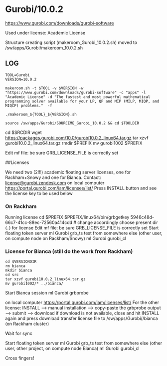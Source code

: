 Gurobi/10.0.2
========================

<https://www.gurobi.com/downloads/gurobi-software>

Used under license:
Academic License


Structure creating script (makeroom_Gurobi_10.0.2.sh) moved to /sw/apps/Gurobi/makeroom_10.0.2.sh

LOG
---

    TOOL=Gurobi
    VERSION=10.0.2

    makeroom.sh -t $TOOL -v $VERSION -w "https://www.gurobi.com/downloads/gurobi-software" -c "apps" -l "Academic License" -d "The fastest and most powerful mathematical programming solver available for your LP, QP and MIP (MILP, MIQP, and MIQCP) problems."  -f

    ./makeroom_${TOOL}_${VERSION}.sh

    source /sw/apps/Gurobi/SOURCEME_Gurobi_10.0.2 && cd $TOOLDIR


   cd $SRCDIR
   wget https://packages.gurobi.com/10.0/gurobi10.0.2_linux64.tar.gz
   tar xzvf gurobi10.0.2_linux64.tar.gz
   rmdir $PREFIX
   mv gurobi1002 $PREFIX

Edit mf file: be sure GRB_LICENSE_FILE is correctly set

##Licenses

We need two (2!!!) academic floating server licenses, one for Rackham+Snowy and one for Bianca.
Contact: license@gurobi.zendesk.com
on local computer
https://portal.gurobi.com/iam/licenses/list/
Press INSTALL button and see the license key to be used below

### On Rackham
Running license
    cd $PREFIX
    $PREFIX/linux64/bin/grbgetkey 5946c48d-66c7-41cc-88ec-72560a414cdd   # change accordingly
    choose present dir (`.`) for license
Edit mf file: be sure GRB_LICENSE_FILE is correctly set
Start floating token server
    ml Gurobi
    grb_ts
test from somewhere else (other user, on compute node on Rackham/Snowy)
    ml Gurobi
    gurobi_cl    
   
### License for Bianca (still do the work from Rackham)
    cd $VERSIONDIR
    rm bianca
    mkdir bianca
    cd src
    tar xzvf gurobi10.0.2_linux64.tar.gz
    mv gurobi1002/* ../bianca/
    
Start Bianca session
    ml Gurobi
    grbprobe

on local computer
https://portal.gurobi.com/iam/licenses/list/
For the other license: INSTALL --> manual installation --> copy-paste the grbprobe output
--> submit --> download
if download is not available, close and hit INSTALL again and press download
transfer license file to /sw/apps/Gurobi/<version>/bianca (on Rackham cluster)

Wait for sync

Start floating token server
    ml Gurobi
    grb_ts
test from somewhere else (other user, other project, on compute node Bianca)
    ml Gurobi
    gurobi_cl

Cross fingers!

